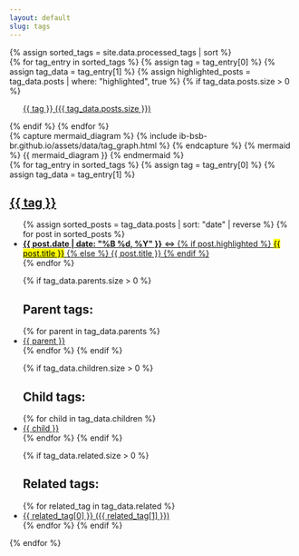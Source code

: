 ```yaml
---
layout: default
slug: tags
---
```

<div class="post-wrapper" aria-label="List of all tags">
    <aside class="tagged-posts">
    {% assign sorted_tags = site.data.processed_tags | sort %}
    <div class="tag-list">
        {% for tag_entry in sorted_tags %}
        {% assign tag = tag_entry[0] %}
        {% assign tag_data = tag_entry[1] %}
        {% assign highlighted_posts = tag_data.posts | where: "highlighted", true %}
        {% if tag_data.posts.size > 0 %}
        <ul class="search-link">
            <a href="#{{ tag | slugify }}" aria-label="Tag {{ tag }} with {{ tag_data.posts.size }} posts">
                {{ tag }} ({{ tag_data.posts.size }})
            </a>
        </ul>
        {% endif %}
        {% endfor %}
    </div>
        {% capture mermaid_diagram %}
        {% include ib-bsb-br.github.io/assets/data/tag_graph.html %}
        {% endcapture %}
        {% mermaid %}
        {{ mermaid_diagram }}
        {% endmermaid %}
    </aside>
    <aside class="tagged-posts">
    {% for tag_entry in sorted_tags %}
    {% assign tag = tag_entry[0] %}
    {% assign tag_data = tag_entry[1] %}
    <div class="tag-list" id="{{ tag | slugify }}" aria-labelledby="{{ tag | slugify }}-heading">
        <h1 id="{{ tag | slugify }}-heading">
            <a href="#" aria-label="Back to top">{{ tag }}</a>
        </h1>
        <ul class="search-link">
        {% assign sorted_posts = tag_data.posts | sort: "date" | reverse %}
            {% for post in sorted_posts %}
            <li><a href="{{ post.url }}">
                <time datetime="{{ post.date | date_to_xmlschema }}"><strong>{{ post.date | date: "%B %d, %Y" }}</strong></time>
                &hArr;
                {% if post.highlighted %}
                <mark>{{ post.title }}</mark>
                {% else %}
                {{ post.title }}
                {% endif %}
            </a></li>
            {% endfor %}
        </ul>
        <ul class="search-link">
        {% if tag_data.parents.size > 0 %}
        <h2>Parent tags:</h2>
            {% for parent in tag_data.parents %}
            <li><a href="#{{ parent | slugify }}" aria-label="Parent tag {{ parent }}">{{ parent }}</a></li>
            {% endfor %}
            {% endif %}
        </ul>
        <ul class="search-link">
            {% if tag_data.children.size > 0 %}
            <h2>Child tags:</h2>
            {% for child in tag_data.children %}
            <li><a href="#{{ child | slugify }}" aria-label="Child tag {{ child }}">{{ child }}</a></li>
            {% endfor %}
            {% endif %}
        </ul>
        <ul class="search-link">
        {% if tag_data.related.size > 0 %}
        <h2>Related tags:</h2>
            {% for related_tag in tag_data.related %}
            <li><a href="#{{ related_tag[0] | slugify }}" aria-label="Related tag {{ related_tag[0] }}">
                {{ related_tag[0] }} ({{ related_tag[1] }})
            </a></li>
            {% endfor %}
            {% endif %}
        </ul>
    </div>
    {% endfor %}
    </aside>
</div>
